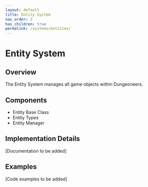 ```yaml
---
layout: default
title: Entity System
nav_order: 2
has_children: true
permalink: /systems/entities/
---
```


# Entity System

## Overview
The Entity System manages all game objects within Dungeoneers.

## Components
- Entity Base Class
- Entity Types
- Entity Manager

## Implementation Details
[Documentation to be added]

## Examples
[Code examples to be added]